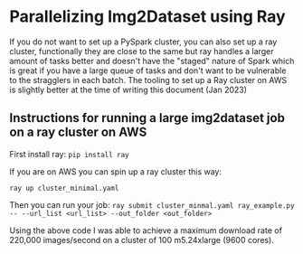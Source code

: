 # Parallelizing Img2Dataset using Ray 
If you do not want to set up a PySpark cluster, you can also set up a ray cluster, functionally they are 
close to the same but ray handles a larger amount of tasks better and doesn't have the "staged" nature of 
Spark which is great if you have a large queue of tasks and don't want to be vulnerable to the stragglers in each batch.
The tooling to set up a Ray cluster on AWS is slightly better at the time of writing this document (Jan 2023)

## Instructions for running a large img2dataset job on a ray cluster on AWS
First install ray:
``` pip install ray ```

If you are on AWS you can spin up a ray cluster this way:

``` ray up cluster_minimal.yaml ```

Then you can run your job:
```ray submit cluster_minmal.yaml ray_example.py -- --url_list <url_list> --out_folder <out_folder>```

Using the above code I was able to achieve a maximum download rate of 220,000 images/second on a cluster of 100 m5.24xlarge (9600 cores).

